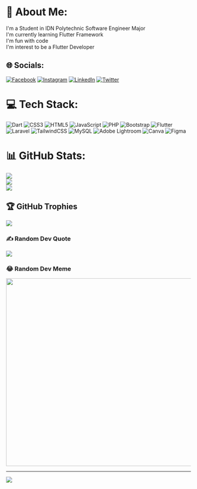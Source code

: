 # 💫 About Me:
I'm a Student in IDN Polytechnic Software Engineer Major<br>I'm currently learning Flutter Framework<br>I'm fun with code<br>I'm interest to be a Flutter Developer


## 🌐 Socials:
[![Facebook](https://img.shields.io/badge/Facebook-%231877F2.svg?logo=Facebook&logoColor=white)](https://facebook.com/abdillah.faiz.75) [![Instagram](https://img.shields.io/badge/Instagram-%23E4405F.svg?logo=Instagram&logoColor=white)](https://instagram.com/@faiz.abdlh) [![LinkedIn](https://img.shields.io/badge/LinkedIn-%230077B5.svg?logo=linkedin&logoColor=white)](https://linkedin.com/in/abdillah-faiz-15a02a249) [![Twitter](https://img.shields.io/badge/Twitter-%231DA1F2.svg?logo=Twitter&logoColor=white)](https://twitter.com/@faizaaizz) 

# 💻 Tech Stack:
![Dart](https://img.shields.io/badge/dart-%230175C2.svg?style=for-the-badge&logo=dart&logoColor=white) ![CSS3](https://img.shields.io/badge/css3-%231572B6.svg?style=for-the-badge&logo=css3&logoColor=white) ![HTML5](https://img.shields.io/badge/html5-%23E34F26.svg?style=for-the-badge&logo=html5&logoColor=white) ![JavaScript](https://img.shields.io/badge/javascript-%23323330.svg?style=for-the-badge&logo=javascript&logoColor=%23F7DF1E) ![PHP](https://img.shields.io/badge/php-%23777BB4.svg?style=for-the-badge&logo=php&logoColor=white) ![Bootstrap](https://img.shields.io/badge/bootstrap-%23563D7C.svg?style=for-the-badge&logo=bootstrap&logoColor=white) ![Flutter](https://img.shields.io/badge/Flutter-%2302569B.svg?style=for-the-badge&logo=Flutter&logoColor=white) ![Laravel](https://img.shields.io/badge/laravel-%23FF2D20.svg?style=for-the-badge&logo=laravel&logoColor=white) ![TailwindCSS](https://img.shields.io/badge/tailwindcss-%2338B2AC.svg?style=for-the-badge&logo=tailwind-css&logoColor=white) ![MySQL](https://img.shields.io/badge/mysql-%2300f.svg?style=for-the-badge&logo=mysql&logoColor=white) ![Adobe Lightroom](https://img.shields.io/badge/Adobe%20Lightroom-31A8FF.svg?style=for-the-badge&logo=Adobe%20Lightroom&logoColor=white) ![Canva](https://img.shields.io/badge/Canva-%2300C4CC.svg?style=for-the-badge&logo=Canva&logoColor=white) 	![Figma](https://img.shields.io/badge/figma-%23F24E1E.svg?style=for-the-badge&logo=figma&logoColor=white)
# 📊 GitHub Stats:
![](https://github-readme-stats.vercel.app/api?username=abdillahfaiz&theme=dark&hide_border=false&include_all_commits=true&count_private=false)<br/>
![](https://github-readme-streak-stats.herokuapp.com/?user=abdillahfaiz&theme=dark&hide_border=false)<br/>
![](https://github-readme-stats.vercel.app/api/top-langs/?username=abdillahfaiz&theme=dark&hide_border=false&include_all_commits=true&count_private=false&layout=compact)

## 🏆 GitHub Trophies
![](https://github-profile-trophy.vercel.app/?username=abdillahfaiz&theme=radical&no-frame=false&no-bg=false&margin-w=4)

### ✍️ Random Dev Quote
![](https://quotes-github-readme.vercel.app/api?type=horizontal&theme=radical)

### 😂 Random Dev Meme
<img src="https://random-memer.herokuapp.com/" width="512px"/>

---
[![](https://visitcount.itsvg.in/api?id=abdillahfaiz&icon=0&color=0)](https://visitcount.itsvg.in)

<!-- Proudly created with GPRM ( https://gprm.itsvg.in ) -->
